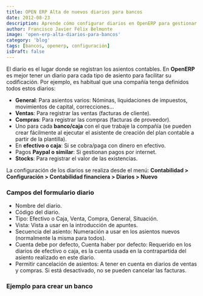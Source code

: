 ```yaml
---
title: OPEN ERP Alta de nuevos diarios para bancos
date: 2012-08-23
description: Aprende cómo configurar diarios en OpenERP para gestionar de manera eficiente las transacciones contables de tu empresa, incluyendo bancos, ventas, compras y más.
author: Francisco Javier Félix Belmonte
image: 'open-erp-alta-diarios-para-bancos'
category: 'blog'
tags: [bancos, openerp, configuración]
isDraft: false
---
```


El diario es el lugar donde se registran los asientos contables. En **OpenERP** es mejor tener un diario para cada tipo de asiento para facilitar su codificación. Por ejemplo, es habitual que una compañía tenga definidos todos estos diarios:

- **General**: Para asientos varios: Nóminas, liquidaciones de impuestos, movimientos de capital, correcciones...
- **Ventas**: Para registrar las ventas (facturas de cliente).
- **Compras**: Para registrar las compras (facturas de proveedor).
- Uno para cada **banco/caja** con el que trabaje la compañía (se pueden crear fácilmente al ejecutar el asistente de creación del plan contable a partir de la plantilla).
- En **efectivo o caja**: Si se cobra/paga con dinero en efectivo.
- Pagos **Paypal o similar**: Si gestionan pagos por internet.
- **Stocks**: Para registrar el valor de las existencias.

La configuración de los diarios se realiza desde el menú:
**Contabilidad > Configuración > Contabilidad financiera > Diarios > Nuevo**

### Campos del formulario diario

- Nombre del diario.
- Código del diario.
- Tipo: Efectivo o Caja, Venta, Compra, General, Situación.
- Vista: Vista a usar en la introducción de apuntes.
- Secuencia del asiento: Numeración a usar en los asientos nuevos (normalmente la misma para todos).
- Cuenta debe por defecto, Cuenta haber por defecto: Requerido en los diarios de efectivo o caja, es la cuenta usada en la contrapartida del asiento realizado en este diario.
- Permitir cancelación de asientos: A tener en cuenta en diarios de ventas y compras. Si está desactivado, no se pueden cancelar las facturas.

### Ejemplo para crear un banco
